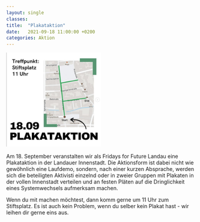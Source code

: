 ```yaml
---
layout: single
classes: 
title:  "Plakataktion"
date:   2021-09-18 11:00:00 +0200
categories: Aktion
---
```

<img src="assets/images/Plakataktion SharePic.PNG" alt="Plakataktion SharePic" height="50%" width="50%">

Am 18. September veranstalten wir als Fridays for Future Landau eine Plakataktion in der Landauer Innenstadt. Die Aktionsform ist dabei nicht wie gewöhnlich eine Laufdemo, sondern, nach einer kurzen Absprache, werden sich die beteiligten Aktivisti einzelnd oder in zweier Gruppen mit Plakaten in der vollen Innenstadt verteilen und an festen Pläten auf die Dringlichkeit eines Systemwechsels aufmerksam machen. 
<p></p>
Wenn du mit machen möchtest, dann komm gerne um 11 Uhr zum Stiftsplatz. Es ist auch kein Problem, wenn du selber kein Plakat hast - wir leihen dir gerne eins aus. 
